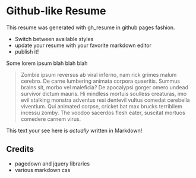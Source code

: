 Github-like Resume
==================

This resume was generated with gh_resume in github pages fashion.

  - Switch between available styles
  - update your resume with your favorite markdown editor
  - publish it!

Some lorem ipsum blah blah blah

> Zombie ipsum reversus ab viral inferno, nam rick grimes malum cerebro.
> De carne lumbering animata corpora quaeritis. Summus brains sit​​, morbo
> vel maleficia? De apocalypsi gorger omero
> undead survivor dictum mauris. Hi mindless mortuis soulless creaturas,
> imo evil stalking monstra adventus resi dentevil vultus comedat cerebella
> viventium. Qui animated corpse, cricket bat max brucks terribilem incessu zomby.
> The voodoo sacerdos flesh eater, suscitat mortuos comedere carnem virus.

This text your see here is *actually* written in Markdown!

Credits
-------

* pagedown and jquery libraries
* various markdown css

